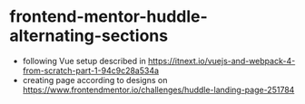 # frontend-mentor-huddle-alternating-sections

* following Vue setup described in https://itnext.io/vuejs-and-webpack-4-from-scratch-part-1-94c9c28a534a
* creating page according to designs on https://www.frontendmentor.io/challenges/huddle-landing-page-251784 